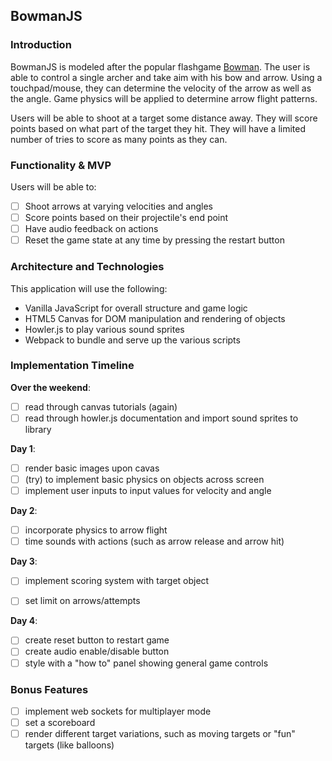 ## BowmanJS 

### Introduction

BowmanJS is modeled after the popular flashgame [Bowman](http://www.addictinggames.com/shooting-games/bowman2.jsp). The user is able to control a single archer and take aim with his bow and arrow. Using a touchpad/mouse, they can determine the velocity of the arrow as well as the angle. Game physics will be applied to determine arrow flight patterns. 

Users will be able to shoot at a target some distance away. They will score points based on what part of the target they hit. They will have a limited number of tries to score as many points as they can. 

### Functionality & MVP

Users will be able to:

- [ ] Shoot arrows at varying velocities and angles
- [ ] Score points based on their projectile's end point
- [ ] Have audio feedback on actions
- [ ] Reset the game state at any time by pressing the restart button

### Architecture and Technologies 

This application will use the following:

- Vanilla JavaScript for overall structure and game logic
- HTML5 Canvas for DOM manipulation and rendering of objects
- Howler.js to play various sound sprites 
- Webpack to bundle and serve up the various scripts

### Implementation Timeline 

**Over the weekend**:
- [ ] read through canvas tutorials (again)
- [ ] read through howler.js documentation and import sound sprites to library

**Day 1**:
- [ ] render basic images upon cavas
- [ ] (try) to implement basic physics on objects across screen
- [ ] implement user inputs to input values for velocity and angle

**Day 2**:
- [ ] incorporate physics to arrow flight 
- [ ] time sounds with actions (such as arrow release and arrow hit)

**Day 3**:
- [ ] implement scoring system with target object
- [ ] set limit on arrows/attempts


**Day 4**:
- [ ] create reset button to restart game
- [ ] create audio enable/disable button
- [ ] style with a "how to" panel showing general game controls

### Bonus Features 

- [ ] implement web sockets for multiplayer mode 
- [ ] set a scoreboard 
- [ ] render different target variations, such as moving targets or "fun" targets (like balloons)